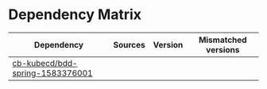 # Dependency Matrix

Dependency | Sources | Version | Mismatched versions
---------- | ------- | ------- | -------------------
[cb-kubecd/bdd-spring-1583376001](https://github.com/cb-kubecd/bdd-spring-1583376001.git) |  | []() | 
